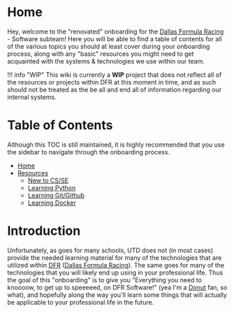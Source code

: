 # Home

Hey, welcome to the "renovated" onboarding for the [Dallas Formula Racing](https://dallasformularacing.com/) - Software subteam! Here you will be able to find a table of contents for all of the various topics you should at least cover during your onboarding process, along with any "basic" resources you might need to get acquainted with the systems & technologies we use within our team.

!!! info "WIP" 
    This wiki is currently a **WIP** project that does not reflect all of the resources or projects within DFR at this moment in time, and as such should not be treated as the be all and end all of information regarding our internal systems.


# Table of Contents

Although this TOC is still maintained, it is highly recommended that you use the sidebar to navigate through the onboarding process.

* [Home](home.md)
* [Resources](resources/resources.md)
    * [New to CS/SE](resources/new-to-CS-or-SE.md) 
    * [Learning Python](resources/learning-Python.md)
    * [Learning Git/Github](resources/learning-Git.md)
    * [Learning Docker](resources/learning-Docker.md)


# Introduction

Unfortunately, as goes for many schools, UTD does not (in most cases) provide the needed learning material for many of the technologies that are utilized within [DFR](https://dallasformularacing.com/) ([Dallas Formula Racing](https://dallasformularacing.com/)). The same goes for many of the technologies that you will likely end up using in your professional life. Thus the goal of this "onboarding" is to give you "Everything you need to knoooow, to get up to speeeeed, on DFR Software!" (yea I'm a [Donut](https://donut.media/) fan, so what), and hopefully along the way you'll learn some things that will actually be applicable to your professional life in the future.